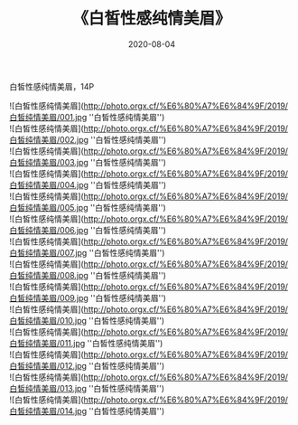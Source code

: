 ﻿---
layout: post
title: 《白皙性感纯情美眉》
date: 2020-08-04
img: http://photo.orgx.cf/%E6%80%A7%E6%84%9F/2019/白皙纯情美眉/000.jpg
tags: [美女,性感,泳衣]
---

白皙性感纯情美眉，14P

![白皙性感纯情美眉](http://photo.orgx.cf/%E6%80%A7%E6%84%9F/2019/白皙纯情美眉/001.jpg ''白皙性感纯情美眉'')<br>
![白皙性感纯情美眉](http://photo.orgx.cf/%E6%80%A7%E6%84%9F/2019/白皙纯情美眉/002.jpg ''白皙性感纯情美眉'')<br>
![白皙性感纯情美眉](http://photo.orgx.cf/%E6%80%A7%E6%84%9F/2019/白皙纯情美眉/003.jpg ''白皙性感纯情美眉'')<br>
![白皙性感纯情美眉](http://photo.orgx.cf/%E6%80%A7%E6%84%9F/2019/白皙纯情美眉/004.jpg ''白皙性感纯情美眉'')<br>
![白皙性感纯情美眉](http://photo.orgx.cf/%E6%80%A7%E6%84%9F/2019/白皙纯情美眉/005.jpg ''白皙性感纯情美眉'')<br>
![白皙性感纯情美眉](http://photo.orgx.cf/%E6%80%A7%E6%84%9F/2019/白皙纯情美眉/006.jpg ''白皙性感纯情美眉'')<br>
![白皙性感纯情美眉](http://photo.orgx.cf/%E6%80%A7%E6%84%9F/2019/白皙纯情美眉/007.jpg ''白皙性感纯情美眉'')<br>
![白皙性感纯情美眉](http://photo.orgx.cf/%E6%80%A7%E6%84%9F/2019/白皙纯情美眉/008.jpg ''白皙性感纯情美眉'')<br>
![白皙性感纯情美眉](http://photo.orgx.cf/%E6%80%A7%E6%84%9F/2019/白皙纯情美眉/009.jpg ''白皙性感纯情美眉'')<br>
![白皙性感纯情美眉](http://photo.orgx.cf/%E6%80%A7%E6%84%9F/2019/白皙纯情美眉/010.jpg ''白皙性感纯情美眉'')<br>
![白皙性感纯情美眉](http://photo.orgx.cf/%E6%80%A7%E6%84%9F/2019/白皙纯情美眉/011.jpg ''白皙性感纯情美眉'')<br>
![白皙性感纯情美眉](http://photo.orgx.cf/%E6%80%A7%E6%84%9F/2019/白皙纯情美眉/012.jpg ''白皙性感纯情美眉'')<br>
![白皙性感纯情美眉](http://photo.orgx.cf/%E6%80%A7%E6%84%9F/2019/白皙纯情美眉/013.jpg ''白皙性感纯情美眉'')<br>
![白皙性感纯情美眉](http://photo.orgx.cf/%E6%80%A7%E6%84%9F/2019/白皙纯情美眉/014.jpg ''白皙性感纯情美眉'')<br>
